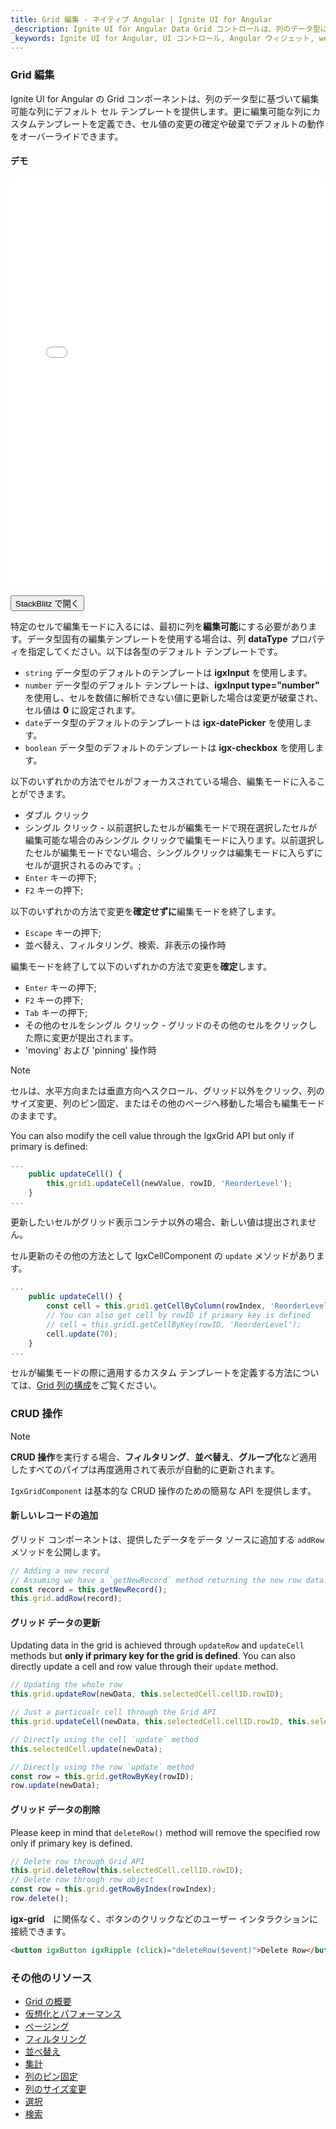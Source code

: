 ```yaml
---
title: Grid 編集 - ネイティブ Angular | Ignite UI for Angular
_description: Ignite UI for Angular Data Grid コントロールは、列のデータ型に基づいて編集可能な列にデフォルト セル テンプレートを提供します。
_keywords: Ignite UI for Angular, UI コントロール, Angular ウィジェット, web ウィジェット, UI ウィジェット, Angular, ネイティブ Angular コンポーネント スイート, ネイティブ Angular コントロール, ネイティブ Angular コンポーネント ライブラリ, ネイティブ Angular コンポーネント, Angular Grid, Angular Data Grid コンポーネント, Angular Data Grid コントロール, Angular Grid コンポーネント, Angular Grid コントロール, Angular 高パフォーマンス グリッド, セル編集
---
```


### Grid 編集

Ignite UI for Angular の Grid コンポーネントは、列のデータ型に基づいて編集可能な列にデフォルト セル テンプレートを提供します。更に編集可能な列にカスタムテンプレートを定義でき、セル値の変更の確定や破棄でデフォルトの動作をオーバーライドできます。

#### デモ

<div class="sample-container loading" style="height:650px">
    <iframe id="grid-editing-sample-iframe" src='{environment:demosBaseUrl}/grid-editing' width="100%" height="100%" seamless frameBorder="0" onload="onSampleIframeContentLoaded(this);"></iframe>
</div>
<br/>
<div>
<button data-localize="stackblitz" class="stackblitz-btn" data-iframe-id="grid-editing-sample-iframe" data-demos-base-url="{environment:demosBaseUrl}">StackBlitz で開く</button>
</div>
<div class="divider--half"></div>

特定のセルで編集モードに入るには、最初に列を**編集可能**にする必要があります。データ型固有の編集テンプレートを使用する場合は、列 **dataType** プロパティを指定してください。以下は各型のデフォルト テンプレートです。

 - `string` データ型のデフォルトのテンプレートは **igxInput** を使用します。
 - `number` データ型のデフォルト テンプレートは、**igxInput type="number"** を使用し、セルを数値に解析できない値に更新した場合は変更が破棄され、セル値は **0** に設定されます。
 - `date`データ型のデフォルトのテンプレートは  **igx-datePicker** を使用します。
 - `boolean` データ型のデフォルトのテンプレートは **igx-checkbox** を使用します。

以下のいずれかの方法でセルがフォーカスされている場合、編集モードに入ることができます。
 - ダブル クリック
 - シングル クリック - 以前選択したセルが編集モードで現在選択したセルが編集可能な場合のみシングル クリックで編集モードに入ります。以前選択したセルが編集モードでない場合、シングルクリックは編集モードに入らずにセルが選択されるのみです。;
 - `Enter` キーの押下;
 - `F2` キーの押下;

以下のいずれかの方法で変更を**確定せずに**編集モードを終了します。
 - `Escape` キーの押下;
 - 並べ替え、フィルタリング、検索、非表示の操作時

編集モードを終了して以下のいずれかの方法で変更を**確定**します。
 - `Enter` キーの押下;
 - `F2` キーの押下;
 - `Tab` キーの押下;
 - その他のセルをシングル クリック - グリッドのその他のセルをクリックした際に変更が提出されます。
 - 'moving' および 'pinning' 操作時

> [!NOTE]
> セルは、水平方向または垂直方向へスクロール、グリッド以外をクリック、列のサイズ変更、列のピン固定、またはその他のページへ移動した場合も編集モードのままです。

You can also modify the cell value through the IgxGrid API but only if primary is defined:

```typescript
...
    public updateCell() {
        this.grid1.updateCell(newValue, rowID, 'ReorderLevel');
    }
...
```
更新したいセルがグリッド表示コンテナ以外の場合、新しい値は提出されません。

セル更新のその他の方法として IgxCellComponent の `update` メソッドがあります。

```typescript
...
    public updateCell() {
        const cell = this.grid1.getCellByColumn(rowIndex, 'ReorderLevel');
        // You can also get cell by rowID if primary key is defined
        // cell = this.grid1.getCellByKey(rowID, 'ReorderLevel');
        cell.update(70);
    }
...
```
セルが編集モードの際に適用するカスタム テンプレートを定義する方法については、[Grid 列の構成](grid.md#列の構成)をご覧ください。

### CRUD 操作

> [!NOTE]
> **CRUD 操作**を実行する場合、**フィルタリング**、**並べ替え**、**グループ化**など適用したすべてのパイプは再度適用されて表示が自動的に更新されます。

`IgxGridComponent` は基本的な CRUD 操作のための簡易な API を提供します。

#### 新しいレコードの追加

グリッド コンポーネントは、提供したデータをデータ ソースに追加する `addRow` メソッドを公開します。

```typescript
// Adding a new record
// Assuming we have a `getNewRecord` method returning the new row data.
const record = this.getNewRecord();
this.grid.addRow(record);
```

#### グリッド データの更新

Updating data in the grid is achieved through `updateRow` and `updateCell` methods but **only if primary key for the grid is defined**. You can also directly update a cell and row value through their `update` method.

```typescript
// Updating the whole row
this.grid.updateRow(newData, this.selectedCell.cellID.rowID);

// Just a particualr cell through the Grid API
this.grid.updateCell(newData, this.selectedCell.cellID.rowID, this.selectedCell.column.field);

// Directly using the cell `update` method
this.selectedCell.update(newData);

// Directly using the row `update` method
const row = this.grid.getRowByKey(rowID);
row.update(newData);
```

#### グリッド データの削除

Please keep in mind that `deleteRow()` method will remove the specified row only if primary key is defined.

```typescript
// Delete row through Grid API
this.grid.deleteRow(this.selectedCell.cellID.rowID);
// Delete row through row object
const row = this.grid.getRowByIndex(rowIndex);
row.delete();
```
**igx-grid**　に関係なく、ボタンのクリックなどのユーザー インタラクションに接続できます。
```html
<button igxButton igxRipple (click)="deleteRow($event)">Delete Row</button>
```

<div class="divider--half"></div>

### その他のリソース
<div class="divider--half"></div>

* [Grid の概要](grid.md)
* [仮想化とパフォーマンス](grid_virtualization.md)
* [ページング](grid_paging.md)
* [フィルタリング](grid_filtering.md)
* [並べ替え](grid_sorting.md)
* [集計](grid_summaries.md)
* [列のピン固定](grid_column_pinning.md)
* [列のサイズ変更](grid_column_resizing.md)
* [選択](grid_selection.md)
* [検索](grid_search.md)